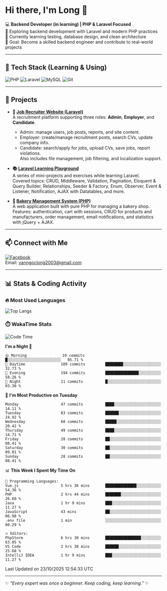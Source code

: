 # Hi there, I'm Long 👋

💻 **Backend Developer (in learning) | PHP & Laravel Focused**  
🚀 Exploring backend development with Laravel and modern PHP practices  
🌱 Currently learning testing, database design, and clean architecture  
🎯 Goal: Become a skilled backend engineer and contribute to real-world projects  

---

## 🔧 Tech Stack (Learning & Using)
![PHP](https://img.shields.io/badge/PHP-777BB4?style=for-the-badge&logo=php&logoColor=white)
![Laravel](https://img.shields.io/badge/Laravel-FF2D20?style=for-the-badge&logo=laravel&logoColor=white)
![MySQL](https://img.shields.io/badge/MySQL-005C84?style=for-the-badge&logo=mysql&logoColor=white)
![Git](https://img.shields.io/badge/Git-F05032?style=for-the-badge&logo=git&logoColor=white)

---

## 🚀 Projects

- **💼 [Job Recruiter Website (Laravel)](https://github.com/ngoclong712/web_moi_gioi_viec_lam)**  
  A recruitment platform supporting three roles: **Admin**, **Employer**, and **Candidate**.  
  - Admin: manage users, job posts, reports, and site content.  
  - Employer: create/manage recruitment posts, search CVs, update company info.  
  - Candidate: search/apply for jobs, upload CVs, save jobs, report violations.  
  Also includes file management, job filtering, and localization support.

- **📚 [Laravel Learning Playground](https://github.com/ngoclong712/web_laravel)**  
  A series of mini-projects and exercises while learning Laravel.  
  Covered topics: CRUD, Middleware, Validation, Pagination, Eloquent & Query Builder, Relationships, Seeder & Factory, Enum, Observer, Event & Listener, Notification, AJAX with Datatables, and more.  

- **🍞 [Bakery Management System (PHP)](https://github.com/ngoclong712/Bakery_Management_System)**  
  A web application built with pure PHP for managing a bakery shop.  
  Features: authentication, cart with sessions, CRUD for products and manufacturers, order management, email notifications, and statistics with jQuery + AJAX.    

---

## 📫 Connect with Me
[![Facebook](https://img.shields.io/badge/Facebook-1877F2?style=for-the-badge&logo=facebook&logoColor=white)](https://facebook.com/vanngoclong712)    
Email: vanngoclong2003@gmail.com

---

## 📊 Stats & Coding Activity

### 🔥 Most Used Languages
![Top Langs](https://github-readme-stats.vercel.app/api/top-langs/?username=ngoclong712&layout=compact&theme=radical)

### ⏱️ WakaTime Stats
<!--START_SECTION:waka-->
![Code Time](http://img.shields.io/badge/Code%20Time-84%20hrs%2049%20mins-blue)

**I'm a Night 🦉** 

```text
🌞 Morning                19 commits          █░░░░░░░░░░░░░░░░░░░░░░░░   05.71 % 
🌆 Daytime                109 commits         ████████░░░░░░░░░░░░░░░░░   32.73 % 
🌃 Evening                194 commits         ███████████████░░░░░░░░░░   58.26 % 
🌙 Night                  11 commits          █░░░░░░░░░░░░░░░░░░░░░░░░   03.30 % 
```
📅 **I'm Most Productive on Tuesday** 

```text
Monday                   47 commits          ████░░░░░░░░░░░░░░░░░░░░░   14.11 % 
Tuesday                  83 commits          ██████░░░░░░░░░░░░░░░░░░░   24.92 % 
Wednesday                68 commits          █████░░░░░░░░░░░░░░░░░░░░   20.42 % 
Thursday                 49 commits          ████░░░░░░░░░░░░░░░░░░░░░   14.71 % 
Friday                   28 commits          ██░░░░░░░░░░░░░░░░░░░░░░░   08.41 % 
Saturday                 30 commits          ██░░░░░░░░░░░░░░░░░░░░░░░   09.01 % 
Sunday                   28 commits          ██░░░░░░░░░░░░░░░░░░░░░░░   08.41 % 
```


📊 **This Week I Spent My Time On** 

```text
💬 Programming Languages: 
Vue.js                   5 hrs 36 mins       ██████████████░░░░░░░░░░░   54.36 % 
PHP                      2 hrs 44 mins       ███████░░░░░░░░░░░░░░░░░░   26.60 % 
Java                     1 hr 9 mins         ███░░░░░░░░░░░░░░░░░░░░░░   11.27 % 
JavaScript               43 mins             ██░░░░░░░░░░░░░░░░░░░░░░░   06.98 % 
.env file                1 min               ░░░░░░░░░░░░░░░░░░░░░░░░░   00.29 % 

🔥 Editors: 
PhpStorm                 6 hrs 30 mins       ████████████████░░░░░░░░░   63.05 % 
VS Code                  2 hrs 38 mins       ██████░░░░░░░░░░░░░░░░░░░   25.68 % 
IntelliJ IDEA            1 hr 9 mins         ███░░░░░░░░░░░░░░░░░░░░░░   11.27 % 
```


 Last Updated on 23/10/2025 12:54:33 UTC
<!--END_SECTION:waka-->


---

✨ *“Every expert was once a beginner. Keep coding, keep learning.”* ✨
<!--
**ngoclong712/ngoclong712** is a ✨ _special_ ✨ repository because its `README.md` (this file) appears on your GitHub profile.

Here are some ideas to get you started:

![Long's GitHub stats](https://github-readme-stats.vercel.app/api?username=ngoclong712&show_icons=true&theme=radical)  
- 🔭 I’m currently working on ...
- 🌱 I’m currently learning ...
- 👯 I’m looking to collaborate on ...
- 🤔 I’m looking for help with ...
- 💬 Ask me about ...
- 📫 How to reach me: ...
- 😄 Pronouns: ...
- ⚡ Fun fact: ...
-->

